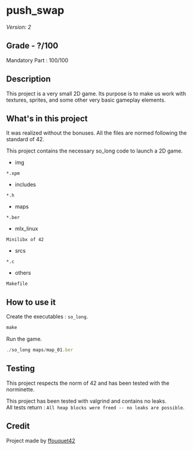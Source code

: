 # push_swap

*Version: 2*

## Grade - ?/100

Mandatory Part : 100/100  

## Description

This project is a very small 2D game. Its purpose is to make us work with textures, sprites, and some other very basic gameplay elements.

## What's in this project

It was realized without the bonuses. All the files are normed following the standard of 42.

This project contains the necessary so_long code to launch a 2D game.

* img

`*.xpm` 

* includes

`*.h` 

* maps

`*.ber` 

* mlx_linux

`Minilibx of 42` 

* srcs

`*.c`  

* others

`Makefile`  

## How to use it

Create the executables : `so_long`.
```javascript
make
```
Run the game.  
```javascript
./so_long maps/map_01.ber
```

## Testing

This project respects the norm of 42 and has been tested with the norminette.  

This project has been tested with valgrind and contains no leaks.  
All tests return : `All heap blocks were freed -- no leaks are possible`.  
 
## Credit

Project made by [ffouquet42](https://github.com/ffouquet42)
